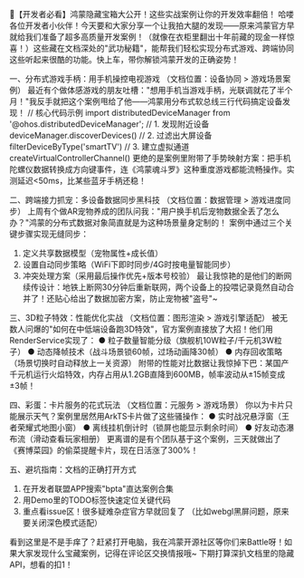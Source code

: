 🌟【开发者必看】鸿蒙隐藏宝箱大公开！这些实战案例让你的开发效率翻倍！
哈喽各位开发者小伙伴！今天要和大家分享一个让我拍大腿的发现——原来鸿蒙官方早就给我们准备了超多高质量开发案例！（就像在衣柜里翻出十年前藏的现金一样惊喜！）这些藏在文档深处的"武功秘籍"，能帮我们轻松实现分布式游戏、跨端协同这些听起来很酷的功能。快上车，带你解锁鸿蒙开发的正确姿势！

一、分布式游戏手柄：用手机操控电视游戏
（文档位置：设备协同 > 游戏场景案例）
最近有个做体感游戏的朋友吐槽："想用手机当游戏手柄，光联调就花了半个月！"我反手就把这个案例甩给了他——鸿蒙用分布式软总线三行代码搞定设备发现！
// 核心代码示例
import distributedDeviceManager from '@ohos.distributedDeviceManager';
// 1. 发现附近设备
deviceManager.discoverDevices()
// 2. 过滤出大屏设备
filterDeviceByType('smartTV') 
// 3. 建立虚拟通道
createVirtualControllerChannel()
更绝的是案例里附带了手势映射方案：把手机陀螺仪数据转换成方向键事件，连《鸿蒙魂斗罗》这种重度游戏都能流畅操作。实测延迟<50ms，比某些蓝牙手柄还稳！

二、跨端接力抓宠：多设备数据同步黑科技
（文档位置：数据管理 > 游戏进度同步）
上周有个做AR宠物养成的团队问我："用户换手机后宠物数据全丢了怎么办？"鸿蒙的分布式数据对象简直就是为这种场景量身定制的！
案例中通过三个关键步骤实现无缝同步：
1. 定义共享数据模型（宠物属性+成长值）
2. 设置自动同步策略（WiFi下即时同步/4G时按电量智能同步）
3. 冲突处理方案（采用最后操作优先+版本号校验）
最让我惊艳的是他们的断网续传设计：地铁上断网30分钟后重新联网，两个设备上的投喂记录竟然自动合并了！还贴心给出了数据加密方案，防止宠物被"盗号"~

三、3D粒子特效：性能优化实战
（文档位置：图形渲染 > 游戏引擎适配）
被无数人问爆的"如何在中低端设备跑3D特效"，官方案例直接放了大招！他们用RenderService实现了：
● 粒子数量智能分级（旗舰机10W粒子/千元机3W粒子）
● 动态降帧技术（战斗场景锁60帧，过场动画降30帧）
● 内存回收策略（场景切换时自动释放上一关资源）
附带的性能对比数据让我惊掉下巴：某国产千元机运行火焰特效，内存占用从1.2GB直降到600MB，帧率波动从±15帧变成±3帧！

四、彩蛋：卡片服务的花式玩法
（文档位置：元服务 > 游戏场景）
你以为卡片只能展示天气？案例里居然用ArkTS卡片做了这些骚操作：
● 实时战况悬浮窗（王者荣耀式地图小窗）
● 离线挂机倒计时（锁屏也能显示剩余时间）
● 好友动态瀑布流（滑动查看玩家相册）
更离谱的是有个团队基于这个案例，三天就做出了《赛博菜园》的偷菜提醒卡片，现在日活涨了300%！

五、避坑指南：文档的正确打开方式
1. 在开发者联盟APP搜索"bpta"直达案例合集
2. 用Demo里的TODO标签快速定位关键代码
3. 重点看issue区！很多疑难杂症官方早就回复了
（比如webgl黑屏问题，原来要关闭深色模式适配）

看到这里是不是手痒了？赶紧打开电脑，我在鸿蒙开源社区等你们来Battle呀！如果大家发现什么宝藏案例，记得在评论区交换情报哦~ 下期打算深扒文档里的隐藏API，想看的扣1！